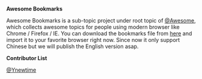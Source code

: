 **Awesome Bookmarks**

Awesome Bookmarks is a sub-topic project under root topic of [@Awesome](https://github.com/sindresorhus/awesome), which collects awesome topics for people using modern browser like Chrome / Firefox / IE. You can download the bookmarks file from [here](https://1drv.ms/u/s!AiRg2cUKR7FH2T9E9UYIWAUEezJJ) and import it to your favorite browser right now. Since now it only support Chinese but we will publish the English version asap.

**Contributor List**

[@Ynewtime](http://www.ynewtime.com)
